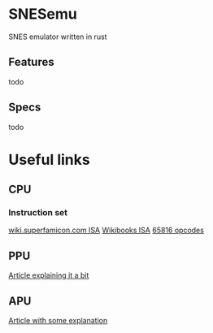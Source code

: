 # SNESemu
SNES emulator written in rust

## Features
todo

## Specs
todo

# Useful links

## CPU

### Instruction set
[wiki.superfamicon.com ISA](https://wiki.superfamicom.org/65816-reference)
[Wikibooks ISA](https://en.wikibooks.org/wiki/Super_NES_Programming/65c816_reference)
[65816 opcodes](https://undisbeliever.net/snesdev/65816-opcodes.html)
## PPU
[Article explaining it a bit](https://www.copetti.org/writings/consoles/super-nintendo/)
## APU
[Article with some explanation](https://www.copetti.org/writings/consoles/super-nintendo#audio)
